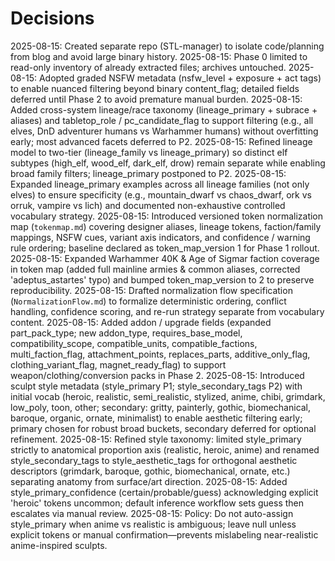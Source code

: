 # Decisions

2025-08-15: Created separate repo (STL-manager) to isolate code/planning from blog and avoid large binary history.
2025-08-15: Phase 0 limited to read-only inventory of already extracted files; archives untouched.
2025-08-15: Adopted graded NSFW metadata (nsfw_level + exposure + act tags) to enable nuanced filtering beyond binary content_flag; detailed fields deferred until Phase 2 to avoid premature manual burden.
2025-08-15: Added cross-system lineage/race taxonomy (lineage_primary + subrace + aliases) and tabletop_role / pc_candidate_flag to support filtering (e.g., all elves, DnD adventurer humans vs Warhammer humans) without overfitting early; most advanced facets deferred to P2.
2025-08-15: Refined lineage model to two-tier (lineage_family vs lineage_primary) so distinct elf subtypes (high_elf, wood_elf, dark_elf, drow) remain separate while enabling broad family filters; lineage_primary postponed to P2.
2025-08-15: Expanded lineage_primary examples across all lineage families (not only elves) to ensure specificity (e.g., mountain_dwarf vs chaos_dwarf, ork vs orruk, vampire vs lich) and documented non-exhaustive controlled vocabulary strategy.
2025-08-15: Introduced versioned token normalization map (`tokenmap.md`) covering designer aliases, lineage tokens, faction/family mappings, NSFW cues, variant axis indicators, and confidence / warning rule ordering; baseline declared as token_map_version 1 for Phase 1 rollout.
2025-08-15: Expanded Warhammer 40K & Age of Sigmar faction coverage in token map (added full mainline armies & common aliases, corrected 'adeptus_astartes' typo) and bumped token_map_version to 2 to preserve reproducibility.
2025-08-15: Drafted normalization flow specification (`NormalizationFlow.md`) to formalize deterministic ordering, conflict handling, confidence scoring, and re-run strategy separate from vocabulary content.
2025-08-15: Added addon / upgrade fields (expanded part_pack_type; new addon_type, requires_base_model, compatibility_scope, compatible_units, compatible_factions, multi_faction_flag, attachment_points, replaces_parts, additive_only_flag, clothing_variant_flag, magnet_ready_flag) to support weapon/clothing/conversion packs in Phase 2.
2025-08-15: Introduced sculpt style metadata (style_primary P1; style_secondary_tags P2) with initial vocab (heroic, realistic, semi_realistic, stylized, anime, chibi, grimdark, low_poly, toon, other; secondary: gritty, painterly, gothic, biomechanical, baroque, organic, ornate, minimalist) to enable aesthetic filtering early; primary chosen for robust broad buckets, secondary deferred for optional refinement.
2025-08-15: Refined style taxonomy: limited style_primary strictly to anatomical proportion axis (realistic, heroic, anime) and renamed style_secondary_tags to style_aesthetic_tags for orthogonal aesthetic descriptors (grimdark, baroque, gothic, biomechanical, ornate, etc.) separating anatomy from surface/art direction.
2025-08-15: Added style_primary_confidence (certain/probable/guess) acknowledging explicit 'heroic' tokens uncommon; default inference workflow sets guess then escalates via manual review.
2025-08-15: Policy: Do not auto-assign style_primary when anime vs realistic is ambiguous; leave null unless explicit tokens or manual confirmation—prevents mislabeling near-realistic anime-inspired sculpts.
